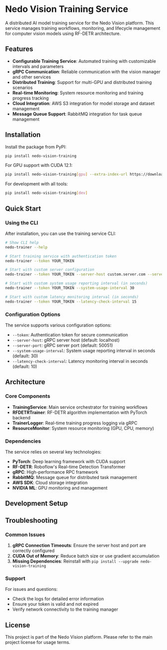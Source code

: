 # Nedo Vision Training Service

A distributed AI model training service for the Nedo Vision platform. This service manages training workflows, monitoring, and lifecycle management for computer vision models using RF-DETR architecture.

## Features

- **Configurable Training Service**: Automated training with customizable intervals and parameters
- **gRPC Communication**: Reliable communication with the vision manager and other services
- **Distributed Training**: Support for multi-GPU and distributed training scenarios
- **Real-time Monitoring**: System resource monitoring and training progress tracking
- **Cloud Integration**: AWS S3 integration for model storage and dataset management
- **Message Queue Support**: RabbitMQ integration for task queue management

## Installation

Install the package from PyPI:

```bash
pip install nedo-vision-training
```

For GPU support with CUDA 12.1:

```bash
pip install nedo-vision-training[gpu] --extra-index-url https://download.pytorch.org/whl/cu121
```

For development with all tools:

```bash
pip install nedo-vision-training[dev]
```

## Quick Start

### Using the CLI

After installation, you can use the training service CLI:

```bash
# Show CLI help
nedo-trainer --help

# Start training service with authentication token
nedo-trainer --token YOUR_TOKEN

# Start with custom server configuration
nedo-trainer --token YOUR_TOKEN --server-host custom.server.com --server-port 60000

# Start with custom system usage reporting interval (in seconds)
nedo-trainer --token YOUR_TOKEN --system-usage-interval 30

# Start with custom latency monitoring interval (in seconds)
nedo-trainer --token YOUR_TOKEN --latency-check-interval 15
```

### Configuration Options

The service supports various configuration options:

- `--token`: Authentication token for secure communication
- `--server-host`: gRPC server host (default: localhost)
- `--server-port`: gRPC server port (default: 50051)
- `--system-usage-interval`: System usage reporting interval in seconds (default: 30)
- `--latency-check-interval`: Latency monitoring interval in seconds (default: 10)

## Architecture

### Core Components

- **TrainingService**: Main service orchestrator for training workflows
- **RFDETRTrainer**: RF-DETR algorithm implementation with PyTorch backend
- **TrainerLogger**: Real-time training progress logging via gRPC
- **ResourceMonitor**: System resource monitoring (GPU, CPU, memory)

### Dependencies

The service relies on several key technologies:

- **PyTorch**: Deep learning framework with CUDA support
- **RF-DETR**: Roboflow's Real-time Detection Transformer
- **gRPC**: High-performance RPC framework
- **RabbitMQ**: Message queue for distributed task management
- **AWS SDK**: Cloud storage integration
- **NVIDIA ML**: GPU monitoring and management

## Development Setup

## Troubleshooting

### Common Issues

1. **gRPC Connection Timeouts**: Ensure the server host and port are correctly configured
2. **CUDA Out of Memory**: Reduce batch size or use gradient accumulation
3. **Missing Dependencies**: Reinstall with `pip install --upgrade nedo-vision-training`

### Support

For issues and questions:

- Check the logs for detailed error information
- Ensure your token is valid and not expired
- Verify network connectivity to the training manager

## License

This project is part of the Nedo Vision platform. Please refer to the main project license for usage terms.

